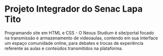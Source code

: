 # Projeto Integrador do Senac Lapa Tito
Programando site em HTML e CSS - O Nexus Studium é site/portal focado na transmissão e armazenamento de videoaulas, contendo em sua interface um espaço comunidade online, para debates e trocas de experiência referente as aulas e conteúdos transmitidos na plataforma.
